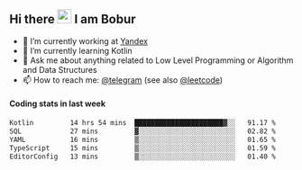 ## Hi there <img src="https://media.giphy.com/media/hvRJCLFzcasrR4ia7z/giphy.gif" width="25px" height="25px"> I am Bobur

- 💼 I’m currently working at [Yandex](https://yandex.ru/)
- 🌱 I’m currently learning Kotlin
- 💬 Ask me about anything related to Low Level Programming or Algorithm and Data Structures
- 📫 How to reach me: [@telegram](https://t.me/octoant) (see also [@leetcode](https://leetcode.com/octoant/))    

#### Coding stats in last week

<!--START_SECTION:waka-->

```txt
Kotlin         14 hrs 54 mins  ██████████████████████▓░░   91.17 %
SQL            27 mins         ▓░░░░░░░░░░░░░░░░░░░░░░░░   02.82 %
YAML           16 mins         ▒░░░░░░░░░░░░░░░░░░░░░░░░   01.65 %
TypeScript     15 mins         ▒░░░░░░░░░░░░░░░░░░░░░░░░   01.59 %
EditorConfig   13 mins         ▒░░░░░░░░░░░░░░░░░░░░░░░░   01.40 %
```

<!--END_SECTION:waka-->
